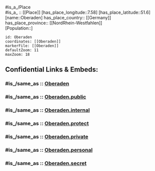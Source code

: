 ﻿---
confidential: public
isDeleted: false
location:
- 51.6
- 7.58
mapmarker: city
mapzoom:
- 7
- 12
SpocWebEntityId: 33021
tags:
- geo/City
type: City
---

#is_a_/Place  
#is_a_ :: [[Place]] 
[has_place_longitude::7.58] 
[has_place_latitude::51.6] 
[name::Oberaden] 
has_place_country:: [[Germany]]  
has_place_province:: [[NordRhein-Westfahlen]]  
[Population::] 



```leaflet
id: Oberaden
coordinates: [[Oberaden]] 
markerFile: [[Oberaden]] 
defaultZoom: 11 
maxZoom: 18
```


## Confidential Links & Embeds: 

### #is_/same_as :: [Oberaden](/_Standards/Earth/Continent/Europe/Europe~Central/Germany/Germany~West/Nordrhein-Westfalen/counties~NW/Unna/cities~Unna/Bergkamen/Oberaden.md) 

### #is_/same_as :: [Oberaden.public](/_public/Earth/Continent/Europe/Europe~Central/Germany/Germany~West/Nordrhein-Westfalen/counties~NW/Unna/cities~Unna/Bergkamen/Oberaden.public.md) 

### #is_/same_as :: [Oberaden.internal](/_internal/Earth/Continent/Europe/Europe~Central/Germany/Germany~West/Nordrhein-Westfalen/counties~NW/Unna/cities~Unna/Bergkamen/Oberaden.internal.md) 

### #is_/same_as :: [Oberaden.protect](/_protect/Earth/Continent/Europe/Europe~Central/Germany/Germany~West/Nordrhein-Westfalen/counties~NW/Unna/cities~Unna/Bergkamen/Oberaden.protect.md) 

### #is_/same_as :: [Oberaden.private](/_private/Earth/Continent/Europe/Europe~Central/Germany/Germany~West/Nordrhein-Westfalen/counties~NW/Unna/cities~Unna/Bergkamen/Oberaden.private.md) 

### #is_/same_as :: [Oberaden.personal](/_personal/Earth/Continent/Europe/Europe~Central/Germany/Germany~West/Nordrhein-Westfalen/counties~NW/Unna/cities~Unna/Bergkamen/Oberaden.personal.md) 

### #is_/same_as :: [Oberaden.secret](/_secret/Earth/Continent/Europe/Europe~Central/Germany/Germany~West/Nordrhein-Westfalen/counties~NW/Unna/cities~Unna/Bergkamen/Oberaden.secret.md)

